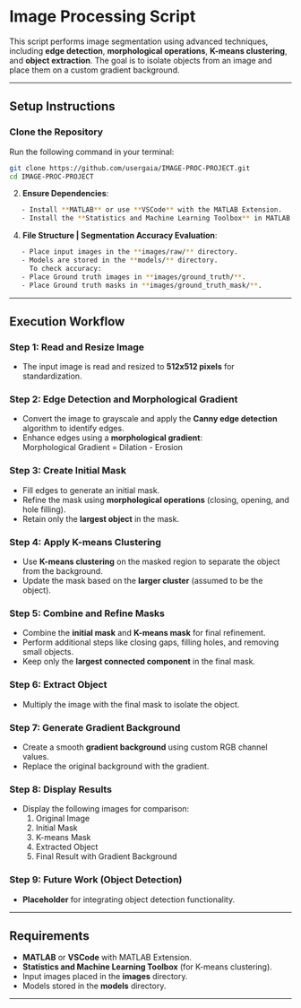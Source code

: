 # Image Processing Script

This script performs image segmentation using advanced techniques, including **edge detection**, **morphological operations**, **K-means clustering**, and **object extraction**. The goal is to isolate objects from an image and place them on a custom gradient background.

---

## Setup Instructions

### **Clone the Repository**  
Run the following command in your terminal:  
```bash
git clone https://github.com/usergaia/IMAGE-PROC-PROJECT.git
cd IMAGE-PROC-PROJECT
```
2. **Ensure Dependencies**:
```bash
   - Install **MATLAB** or use **VSCode** with the MATLAB Extension.  
   - Install the **Statistics and Machine Learning Toolbox** in MATLAB.
  ```

4. **File Structure | Segmentation Accuracy Evaluation**:
```bash
   - Place input images in the **images/raw/** directory.  
   - Models are stored in the **models/** directory.
     To check accuracy:
   - Place Ground truth images in **images/ground_truth/**.
   - Place Ground truth masks in **images/ground_truth_mask/**.  
```
---

## Execution Workflow

### **Step 1: Read and Resize Image**  
- The input image is read and resized to **512x512 pixels** for standardization.  

### **Step 2: Edge Detection and Morphological Gradient**  
- Convert the image to grayscale and apply the **Canny edge detection** algorithm to identify edges.  
- Enhance edges using a **morphological gradient**:  
  Morphological Gradient = Dilation - Erosion  

### **Step 3: Create Initial Mask**  
- Fill edges to generate an initial mask.  
- Refine the mask using **morphological operations** (closing, opening, and hole filling).  
- Retain only the **largest object** in the mask.  

### **Step 4: Apply K-means Clustering**  
- Use **K-means clustering** on the masked region to separate the object from the background.  
- Update the mask based on the **larger cluster** (assumed to be the object).  

### **Step 5: Combine and Refine Masks**  
- Combine the **initial mask** and **K-means mask** for final refinement.  
- Perform additional steps like closing gaps, filling holes, and removing small objects.  
- Keep only the **largest connected component** in the final mask.  

### **Step 6: Extract Object**  
- Multiply the image with the final mask to isolate the object.  

### **Step 7: Generate Gradient Background**  
- Create a smooth **gradient background** using custom RGB channel values.  
- Replace the original background with the gradient.  

### **Step 8: Display Results**  
- Display the following images for comparison:  
  1. Original Image  
  2. Initial Mask  
  3. K-means Mask  
  4. Extracted Object  
  5. Final Result with Gradient Background  

### **Step 9: Future Work (Object Detection)**  
- **Placeholder** for integrating object detection functionality.  

---

## Requirements

- **MATLAB** or **VSCode** with MATLAB Extension.  
- **Statistics and Machine Learning Toolbox** (for K-means clustering).  
- Input images placed in the **images** directory.  
- Models stored in the **models** directory.  

---
